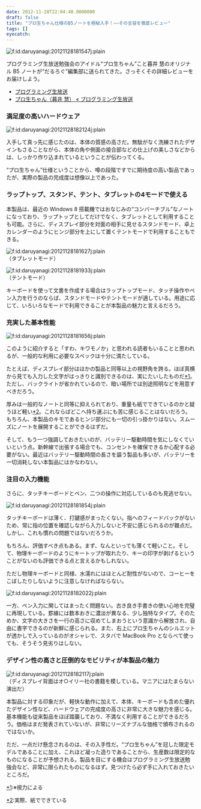 ```yaml
---
date: 2012-11-28T22:04:40.0000000
draft: false
title: "プロ生ちゃん仕様のB5ノートを極秘入手！――その全容を徹底レビュー"
tags: []
eyecatch: 
---
```

<p><span itemscope itemtype="http://schema.org/Photograph"><img src="20121128181547.jpg" alt="f:id:daruyanagi:20121128181547j:plain" title="f:id:daruyanagi:20121128181547j:plain" class="hatena-fotolife" itemprop="image"></span></p><p>プログラミング生放送勉強会のアイドル“プロ生ちゃん”こと暮井 慧のオリジナル B5 ノートが“だるろぐ”編集部に送られてきた。さっそくその詳細レビューをお届けしよう。</p>

<ul>
<li><a href="http://pronama.wordpress.com/">&#x30D7;&#x30ED;&#x30B0;&#x30E9;&#x30DF;&#x30F3;&#x30B0;&#x751F;&#x653E;&#x9001;</a></li>
<li><a href="http://pronama.wordpress.com/pronama/">&#x30D7;&#x30ED;&#x751F;&#x3061;&#x3083;&#x3093;&#xFF08;&#x66AE;&#x4E95; &#x6167;&#xFF09; &laquo; &#x30D7;&#x30ED;&#x30B0;&#x30E9;&#x30DF;&#x30F3;&#x30B0;&#x751F;&#x653E;&#x9001;</a></li>
</ul>
<div class="section">
<h3>満足度の高いハードウェア</h3>
<p><span itemscope itemtype="http://schema.org/Photograph"><img src="20121128182124.jpg" alt="f:id:daruyanagi:20121128182124j:plain" title="f:id:daruyanagi:20121128182124j:plain" class="hatena-fotolife" itemprop="image"></span></p><p>入手して真っ先に感じたのは、本体の質感の高さだ。無駄がなく洗練されたデザインもさることながら、本体の角や側面の接合部などの仕上げの美しさなどからは、しっかり作り込まれているということが伝わってくる。</p><p>“プロ生ちゃん”仕様ということから、噂の段階ですでに期待度の高い製品であったが、実際の製品の完成度は想像以上であった。</p>

</div>
<div class="section">
<h3>ラップトップ、スタンド、テント、タブレットの4モードで使える</h3>
<p>本製品は、最近の Windows 8 搭載機ではおなじみの“コンバーチブル”なノートになっており、ラップトップとしてだけでなく、タブレットとして利用することも可能。さらに、ディスプレイ部分を対面の相手に見せるスタンドモード、卓上カレンダーのようにヒンジ部分を上にして置くテントモードで利用することもできる。</p><p><span itemscope itemtype="http://schema.org/Photograph"><img src="20121128181627.jpg" alt="f:id:daruyanagi:20121128181627j:plain" title="f:id:daruyanagi:20121128181627j:plain" class="hatena-fotolife" itemprop="image"></span><br />
（タブレットモード）</p><p><span itemscope itemtype="http://schema.org/Photograph"><img src="20121128181933.jpg" alt="f:id:daruyanagi:20121128181933j:plain" title="f:id:daruyanagi:20121128181933j:plain" class="hatena-fotolife" itemprop="image"></span><br />
（テントモード）</p><p>キーボードを使って文書を作成する場合はラップトップモード、タッチ操作やペン入力を行うのならば、スタンドモードやテントモードが適している。用途に応じて、いろいろなモードで利用できることが本製品の魅力と言えるだろう。</p>

</div>
<div class="section">
<h3>充実した基本性能</h3>
<p><span itemscope itemtype="http://schema.org/Photograph"><img src="20121128181656.jpg" alt="f:id:daruyanagi:20121128181656j:plain" title="f:id:daruyanagi:20121128181656j:plain" class="hatena-fotolife" itemprop="image"></span></p><p>このように紹介すると「すわ、キワモノか」と思われる読者もいることと思われるが、一般的な利用に必要なスペックは十分に満たしている。</p><p>たとえば、ディスプレイ部分はほかの製品と同等以上の視野角を誇る。ほぼ真横から見ても入力した文字がはっきりと識別できるのは、実にたいしたものだ<a href="#f1" name="fn1" title="※視力による">*1</a>。ただし、バックライトが省かれているので、暗い場所では別途照明などを用意すべきだろう。</p><p>厚みは一般的なノートと同等に抑えられており、重量も紙でできているのかと疑うほど軽い<a href="#f2" name="fn2" title="実際、紙でできている">*2</a>。これならばどこへ持ち運ぶにも苦に感じることはないだろう。もちろん、本製品のキモであるヒンジ部分にも一切の引っ掛かりはない。スムーズにノートを展開することができるはずだ。</p><p>そして、もう一つ強調しておきたいのが、バッテリー駆動時間を気にしなくていいという点。新幹線で出張する場合でも、コンセントを確保できるか心配する必要がない。最近はバッテリー駆動時間の長さを謳う製品も多いが、バッテリーを一切消耗しない本製品にはかなわない。</p>

</div>
<div class="section">
<h3>注目の入力機能</h3>
<p>さらに、タッチキーボードとペン、二つの操作に対応しているのも見逃せない。</p><p><span itemscope itemtype="http://schema.org/Photograph"><img src="20121128181854.jpg" alt="f:id:daruyanagi:20121128181854j:plain" title="f:id:daruyanagi:20121128181854j:plain" class="hatena-fotolife" itemprop="image"></span></p><p>タッチキーボードは薄く、打鍵感がまったくない。指へのフィードバックがないため、常に指の位置を確認しながら入力しないと不安に感じられるのが難点だ。しかし、これも慣れの問題ではないだろうか。</p><p>もちろん、評価すべき点もある。まず、なんといっても薄くて軽いこと。そして、物理キーボードのようにキートップが取れたり、キーの印字が剥げるということがないのも評価できる点と言えるかもしれない。</p><p>ただし物理キーボードと同様、水濡れにはほとんど耐性がないので、コーヒーをこぼしたりしないように注意しなければならない。</p><p><span itemscope itemtype="http://schema.org/Photograph"><img src="20121128182022.jpg" alt="f:id:daruyanagi:20121128182022j:plain" title="f:id:daruyanagi:20121128182022j:plain" class="hatena-fotolife" itemprop="image"></span></p><p>一方、ペン入力に関してはまったく問題ない。古き良き手書きの使い心地を完璧に再現している。罫線には数本おきに濃淡が異なる、少し独特なタイプ。そのためか、文字の大きさを一行の高さに収めてしまおうという意識から解放され、自由に書字できるのが新鮮に感じられる。また、右上にプロ生ちゃんのシルエットが透かしで入っているのがオシャレで、スタバで MacBook Pro とならべて使っても、そうそう見劣りはしない。</p>

</div>
<div class="section">
<h3>デザイン性の高さと圧倒的なモビリティが本製品の魅力</h3>
<p><span itemscope itemtype="http://schema.org/Photograph"><img src="20121128182117.jpg" alt="f:id:daruyanagi:20121128182117j:plain" title="f:id:daruyanagi:20121128182117j:plain" class="hatena-fotolife" itemprop="image"></span><br />
（ディスプレイ背面はオ○イリー社の書籍を模している。マニアにはたまらない演出だ）</p><p>本製品に対する印象だが、軽快な動作に加えて、本体、キーボードも含めた優れたデザイン性など、ハードウェアの完成度の高さに非常に大きな魅力を感じる。基本機能も従来製品をほぼ踏襲しており、不満なく利用することができるだろう。価格はまだ発表されていないが、非常にリーズナブルな価格で頒布されるのではないか。</p><p>ただ、一点だけ懸念されるのは、その入手性だ。“プロ生ちゃん”を冠した限定モデルであることに加え、これほど凝った造りであることから、生産数は限定的なものになることが予想される。製品を目にする機会はプログラミング生放送勉強会など、非常に限られたものになるはず。見つけたら必ず手に入れておきたいところだ。</p>

</div><div class="footnote">
<p class="footnote"><a href="#fn1" name="f1" class="footnote-number">*1</a><span class="footnote-delimiter">:</span><span class="footnote-text">※視力による</span></p>
<p class="footnote"><a href="#fn2" name="f2" class="footnote-number">*2</a><span class="footnote-delimiter">:</span><span class="footnote-text">実際、紙でできている</span></p>
</div>